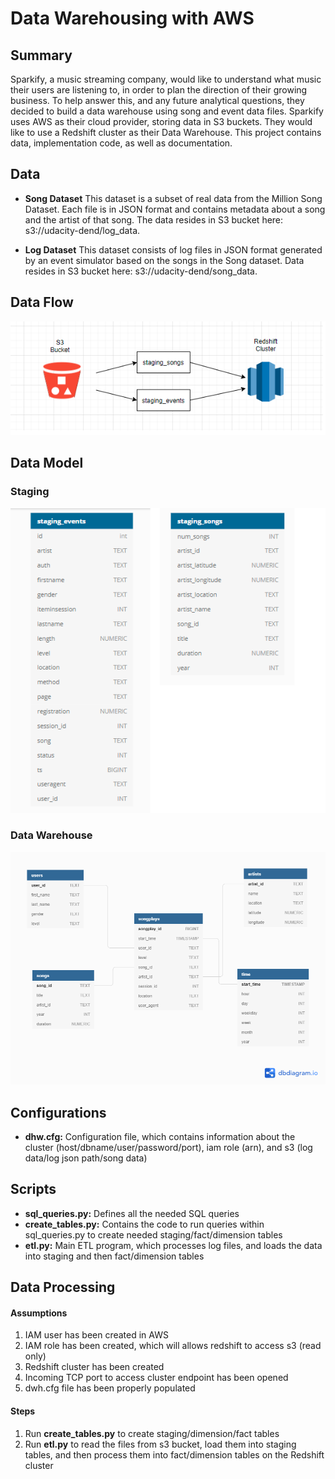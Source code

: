# Data Warehousing with AWS

## Summary

Sparkify, a music streaming company, would like to understand what music their users are listening to, in order to plan the direction of their growing business.  To help answer this, and any future analytical questions, they decided to build a data warehouse using song and event data files.  Sparkify uses AWS as their cloud provider, storing data in S3 buckets.  They would like to use a Redshift cluster as their Data Warehouse.  This project contains data, implementation code, as well as documentation.

## Data
* **Song Dataset**
This dataset is a subset of real data from the Million Song Dataset. Each file is in JSON format and contains metadata about a song and the artist of that song.  The data resides in S3 bucket here: s3://udacity-dend/log_data.

* **Log Dataset**
This dataset consists of log files in JSON format generated by an event simulator based on the songs in the Song dataset.  Data resides in S3 bucket here: s3://udacity-dend/song_data.

## Data Flow
![alt text](https://github.com/negmatm/udacity-data-engineering-project3/blob/main/Data%20Flow.png?raw=true)

## Data Model
### Staging
![alt text](https://github.com/negmatm/udacity-data-engineering-project3/blob/main/Staging%20ERD.png?raw=true)

### Data Warehouse
![alt text](https://github.com/negmatm/udacity-data-engineering-project3/blob/main/DW%20ERD%20Diagram.png?raw=true)

## Configurations
* **dhw.cfg:** Configuration file, which contains information about the cluster (host/dbname/user/password/port), iam role (arn), and s3 (log data/log json path/song data) 

## Scripts
* **sql_queries.py:** Defines all the needed SQL queries
* **create_tables.py:** Contains the code to run queries within sql_queries.py to create needed staging/fact/dimension tables
* **etl.py:** Main ETL program, which processes log files, and loads the data into staging and then fact/dimension tables

## Data Processing
#### Assumptions
1. IAM user has been created in AWS
2. IAM role has been created, which will allows redshift to access s3 (read only)
3. Redshift cluster has been created
4. Incoming TCP port to access cluster endpoint has been opened
5. dwh.cfg file has been properly populated

#### Steps
1. Run **create_tables.py** to create staging/dimension/fact tables
2. Run **etl.py** to read the files from s3 bucket, load them into staging tables, and then process them into fact/dimension tables on the Redshift cluster
